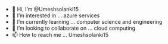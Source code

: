 - 👋 Hi, I’m @Umeshsolanki15
- 👀 I’m interested in ... azure services
- 🌱 I’m currently learning ... computer science and engineering
- 💞️ I’m looking to collaborate on ... cloud computing
- 📫 How to reach me ... Umeshsolanki15


<!---
Umeshsolanki15/Umeshsolanki15 is a ✨ special ✨ repository because its `README.md` (this file) appears on your GitHub profile.
You can click the Preview link to take a look at your changes.
--->
